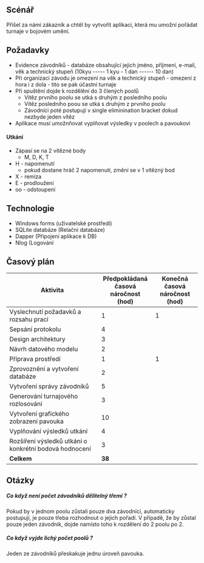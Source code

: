 
## Scénář
Přišel za námi zákazník a chtěl by vytvořit aplikaci, která mu umožní pořádat turnaje v bojovém umění.

## Požadavky
- Evidence závodníků - databáze obsahující jejich jméno, příjmení, e-mail, věk a technický stupeň (10kyu ----- 1 kyu - 1 dan ------ 10 dan)
- Při organizaci závodu je omezení na věk a technický stupeň - omezení z hora i z dola - tito se pak účastní turnaje
- Při spuštění dojde k rozdělění do 3 člených poolů
  - Vítěz prvního poolu se utká s druhým z posledního poolu
  - Vítěz posledního poou se utká s druhým z prvního poolu
  - Závodníci poté postupují v single eliminination bracket dokud nezbyde jeden vítěz
- Aplikace musí umožnňovat vyplňovat výsledky v poolech a pavoukovi
#### Utkání
- Zápasí se na 2 vítězné body
  - M, D, K, T
- H - napomenutí
    - pokud dostane hráč 2 napomenutí, změní se v 1 vítězný bod
- X - remíza
- E - prodloužení
- oo - odstoupení     

## Technologie
- Windows forms (uživatelské prostředí)
- SQLite databáze (Relační databáze)
- Dapper (Připojení aplikace k DB)
- Nlog (Logování 

## Časový plán
| Aktivita | Předpokládaná<br>časová náročnost<br>(hod) | Konečná<br>časová náročnost<br>(hod) |
|----------|--------------------------------------------|--------------------------------------|
| Vyslechnutí požadavků a rozsahu prací | 1 | 1 |
| Sepsání protokolu | 4 | |
| Design architektury | 3 | |
| Návrh datového modelu | 2 | |
| Příprava prostředí | 1 | 1 |
| Zprovoznění a vytvoření databáze | 2 |  |
| Vytvoření správy závodníků | 5 |  |
| Generování turnajového rozlosování | 3 | |
| Vytvoření grafického zobrazení pavouka | 10 | |
| Vyplňování výsledků utkání | 4 | |
| Rozšíření výsledků utkání o konkrétní bodová hodnocení | 3 | |
| **Celkem** | **38**  |  |

## Otázky
##### Co když není počet závodníků dělitelný třemi ?
Pokud by v jednom poolu zůstali pouze dva závodníci, automaticky postupují, je pouze třeba rozhodnout o jejich pořadí. 
V případě, že by zůstal pouze jeden závodník, dojde namísto toho k rozdělení do 2 poolu po 2.
##### Co když vyjde lichý počet poolů ?
Jeden ze závodníků přeskakuje jednu úroveň pavouka.

